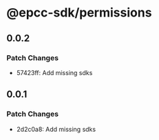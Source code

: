 # @epcc-sdk/permissions

## 0.0.2

### Patch Changes

- 57423ff: Add missing sdks

## 0.0.1

### Patch Changes

- 2d2c0a8: Add missing sdks
